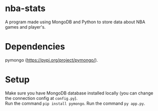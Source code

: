 # nba-stats
A program made using MongoDB and Python to store data about NBA games and player's.

# Dependencies
pymongo (https://pypi.org/project/pymongo/).

# Setup
Make sure you have MongoDB database installed locally (you can change the connection config at `config.py`).<br>
Run the command `pip install pymongo`.
Run the command `py app.py`.
